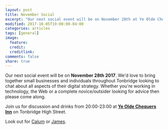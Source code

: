 ```yaml
---
layout: post
title: November Social
excerpt: "Our next social event will be on November 28th at Ye Olde Chequers Inn"
modified: 2017-10-05T19:00:00-04:00
categories: articles
tags: [general]
image:
  feature:
  credit:
  creditlink:
comments: false
share: true
---
```


Our next social event will be on <strong>November 28th 2017</strong>. We'd love to bring together small businesses and individuals throughout Tonbridge looking to chat about all aspects of their digital strategy. Whether you're working in technology, the Web or a complete novice/outsider looking for advice then please come along.

Join us for discussion and drinks from 20:00-23:00 at <strong>[Ye Olde Chequers Inn](https://www.facebook.com/yeoldechequersinn/)</strong> on Tonbridge High Street.

Look out for [Calum](https://calumryan.com) or [James](https://twitter.com/shutdownscanner).
